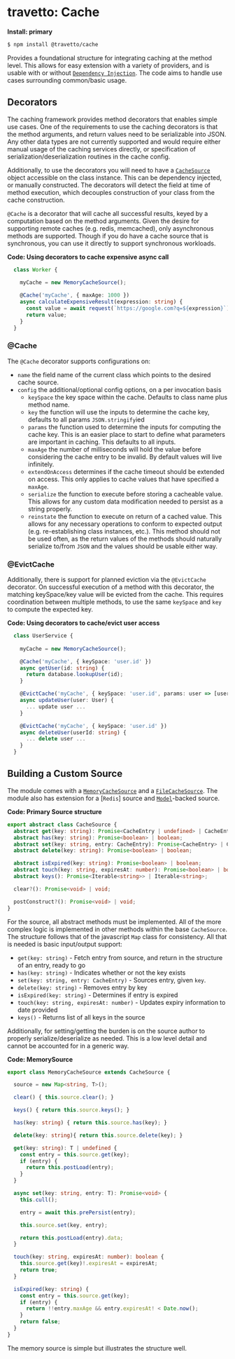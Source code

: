 travetto: Cache
===

**Install: primary**
```bash
$ npm install @travetto/cache
```

Provides a foundational structure for integrating caching at the method level.  This allows for easy extension with a variety of providers, and is usable with or without [`Dependency Injection`](https://github.com/travetto/travetto/tree/master/module/di).  The code aims to handle use cases surrounding common/basic usage.

## Decorators
The caching framework provides method decorators that enables simple use cases.  One of the requirements to use the caching decorators is that the method arguments, and return values need to be serializable into JSON.  Any other data types are not currently supported and would require either manual usage of the caching services directly, or specification of serialization/deserialization routines in the cache config.

Additionally, to use the decorators you will need to have a [`CacheSource`](./src/source/types.ts) object accessible on the class instance. This can be dependency injected, or manually constructed. The decorators will detect the field at time of method execution, which decouples construction of your class from the cache construction.

`@Cache` is a decorator that will cache all successful results, keyed by a computation based on the method arguments.  Given the desire for supporting remote caches (e.g. redis, memcached), only asynchronous methods are supported. Though if you do have a cache source that is synchronous, you can use it directly to support synchronous workloads.

**Code: Using decorators to cache expensive async call**
```typescript
  class Worker {
    
    myCache = new MemoryCacheSource();

    @Cache('myCache', { maxAge: 1000 })
    async calculateExpensiveResult(expression: string) {
      const value = await request(`https://google.com?q=${expression}`);
      return value;
    }
  }
```

### @Cache
The `@Cache` decorator supports configurations on:
* `name` the field name of the current class which points to the desired cache source.
* `config` the additional/optional config options, on a per invocation basis
  * `keySpace` the key space within the cache.  Defaults to class name plus method name.
  * `key` the function  will use the inputs to determine the cache key, defaults to all params `JSON.stringify`ied
  * `params` the function used to determine the inputs for computing the cache key.  This is an easier place to start to define what parameters are important in caching. This defaults to all inputs.
  * `maxAge` the number of milliseconds will hold the value before considering the cache entry to be invalid.  By default values will live infinitely.
  * `extendOnAccess` determines if the cache timeout should be extended on access.  This only applies to cache values that have specified a `maxAge`.
  * `serialize` the function to execute before storing a cacheable value.  This allows for any custom data modification needed to persist as a string properly. 
  * `reinstate` the function to execute on return of a cached value.  This allows for any necessary operations to conform to expected output (e.g. re-establishing class instances, etc.).  This method should not be used often, as the return values of the methods should naturally serialize to/from `JSON` and the values should be usable either way.

### @EvictCache

Additionally, there is support for planned eviction via the `@EvictCache` decorator.  On successful execution of a method with this decorator, the matching keySpace/key value will be evicted from the cache.  This requires coordination between multiple methods, to use the same `keySpace` and `key` to compute the expected key.

**Code: Using decorators to cache/evict user access**
```typescript
  class UserService {
    
    myCache = new MemoryCacheSource();

    @Cache('myCache', { keySpace: 'user.id' })
    async getUser(id: string) {
      return database.lookupUser(id);
    }

    @EvictCache('myCache', { keySpace: 'user.id', params: user => [user.id] })
    async updateUser(user: User) {
      ... update user ...
    }

    @EvictCache('myCache', { keySpace: 'user.id' })
    async deleteUser(userId: string) {
      ... delete user ...
    }
  }
```


## Building a Custom Source
The module comes with a [`MemoryCacheSource`](./src/source/memory.ts) and a [`FileCacheSource`](./src/source/file.ts). The module also has extension for a [`Redis`] source and [`Model`](https://github.com/travetto/travetto/tree/master/module/model)-backed source.  

**Code: Primary Source structure**
```typescript
export abstract class CacheSource {
  abstract get(key: string): Promise<CacheEntry | undefined> | CacheEntry | undefined;
  abstract has(key: string): Promise<boolean> | boolean;
  abstract set(key: string, entry: CacheEntry): Promise<CacheEntry> | CacheEntry;
  abstract delete(key: string): Promise<boolean> | boolean;

  abstract isExpired(key: string): Promise<boolean> | boolean;
  abstract touch(key: string, expiresAt: number): Promise<boolean> | boolean;
  abstract keys(): Promise<Iterable<string>> | Iterable<string>;

  clear?(): Promise<void> | void;

  postConstruct?(): Promise<void> | void;
}
```

For the source, all abstract methods must be implemented. All of the more complex logic is implemented in other methods within the base `CacheSource`.   The structure follows that of the javascript `Map` class for consistency. All that is needed is basic input/output support:

* `get(key: string)` - Fetch entry from source, and return in the structure of an entry, ready to go
* `has(key: string)` - Indicates whether or not the key exists
* `set(key: string, entry: CacheEntry)` - Sources entry, given `key`.  
* `delete(key: string)` - Removes entry by key
* `isExpired(key: string)` - Determines if entry is expired
* `touch(key: string, expiresAt: number)` - Updates expiry information to date provided
* `keys()` - Returns list of all keys in the source

Additionally, for setting/getting the burden is on the source author to properly serialize/deserialize as needed.  This is a low level detail and cannot be accounted for in a generic way.

**Code: MemorySource**
```typescript
export class MemoryCacheSource extends CacheSource {

  source = new Map<string, T>();

  clear() { this.source.clear(); }

  keys() { return this.source.keys(); }

  has(key: string) { return this.source.has(key); }

  delete(key: string){ return this.source.delete(key); }

  get(key: string): T | undefined {
    const entry = this.source.get(key);
    if (entry) {
      return this.postLoad(entry);
    }
  }

  async set(key: string, entry: T): Promise<void> {
    this.cull();

    entry = await this.prePersist(entry);

    this.source.set(key, entry);

    return this.postLoad(entry).data;
  }

  touch(key: string, expiresAt: number): boolean {
    this.source.get(key)!.expiresAt = expiresAt;
    return true;
  }

  isExpired(key: string) {
    const entry = this.source.get(key);
    if (entry) {
      return !!entry.maxAge && entry.expiresAt! < Date.now();
    }
    return false;
  }
}
```

The memory source is simple but illustrates the structure well.